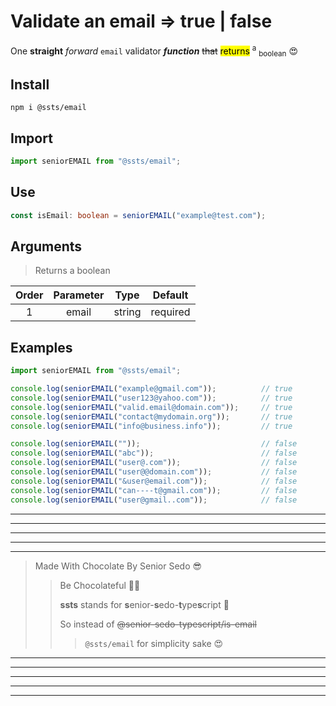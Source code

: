 # Validate an email => true | false

One **straight** *forward* `email` validator ***function*** ~~that~~ <mark>returns</mark> <sup>a</sup> <sub>boolean</sub> 😍

## Install
```shell
npm i @ssts/email
```
## Import
```js
import seniorEMAIL from "@ssts/email";
```
## Use
```ts
const isEmail: boolean = seniorEMAIL("example@test.com");
```

## Arguments
> Returns a boolean

| Order | Parameter |  Type  | Default  |
| :---: | :-------: | :----: | :------: |
|   1   |   email   | string | required |

## Examples

```ts
import seniorEMAIL from "@ssts/email";

console.log(seniorEMAIL("example@gmail.com"));          // true
console.log(seniorEMAIL("user123@yahoo.com"));          // true
console.log(seniorEMAIL("valid.email@domain.com"));     // true
console.log(seniorEMAIL("contact@mydomain.org"));       // true
console.log(seniorEMAIL("info@business.info"));         // true

console.log(seniorEMAIL(""));                           // false
console.log(seniorEMAIL("abc"));                        // false
console.log(seniorEMAIL("user@.com"));                  // false
console.log(seniorEMAIL("user@@domain.com"));           // false
console.log(seniorEMAIL("&user@email.com"));            // false
console.log(seniorEMAIL("can----t@gmail.com"));         // false
console.log(seniorEMAIL("user@gmail..com"));            // false
```

___
---
---
---
***
>   Made With Chocolate By Senior Sedo 😎
>>  Be Chocolateful 💙😍
>>
>>  **ssts** stands for **s**enior-**s**edo-**t**ype**s**cript 💙
>>
>>  So instead of ~~@senior-sedo-typescript/is-email~~
>>> `@ssts/email` for simplicity sake 😍
***
---
---
---
___